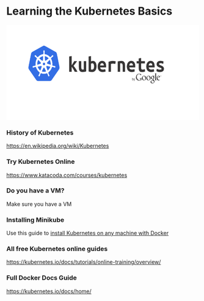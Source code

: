 # Learning the Kubernetes Basics

<img src="images/kubernetes-logo.png" width="600" height="250" align="center" />

### History of Kubernetes
https://en.wikipedia.org/wiki/Kubernetes

### Try Kubernetes Online
https://www.katacoda.com/courses/kubernetes

### Do you have a VM?
Make sure you have a VM

### Installing Minikube
Use this guide to [install Kubernetes on any machine with Docker](https://github.com/kubernetes/minikube)

### All free Kubernetes online guides
https://kubernetes.io/docs/tutorials/online-training/overview/

### Full Docker Docs Guide
https://kubernetes.io/docs/home/
